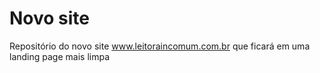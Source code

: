 # Novo site
Repositório do novo site www.leitoraincomum.com.br que ficará em uma landing page mais limpa
